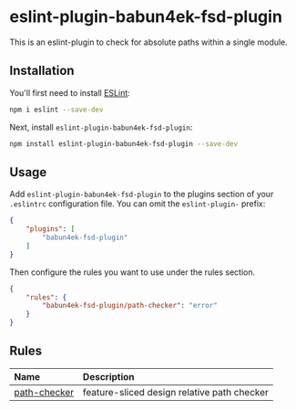 # eslint-plugin-babun4ek-fsd-plugin

This is an eslint-plugin to check for absolute paths within a single module.

## Installation

You'll first need to install [ESLint](https://eslint.org/):

```sh
npm i eslint --save-dev
```

Next, install `eslint-plugin-babun4ek-fsd-plugin`:

```sh
npm install eslint-plugin-babun4ek-fsd-plugin --save-dev
```

## Usage

Add `eslint-plugin-babun4ek-fsd-plugin` to the plugins section of your `.eslintrc` configuration file. You can omit the `eslint-plugin-` prefix:

```json
{
    "plugins": [
        "babun4ek-fsd-plugin"
    ]
}
```


Then configure the rules you want to use under the rules section.

```json
{
    "rules": {
        "babun4ek-fsd-plugin/path-checker": "error"
    }
}
```

## Rules

<!-- begin auto-generated rules list -->

| Name                                       | Description                                 |
| :----------------------------------------- | :------------------------------------------ |
| [path-checker](/docs/rules/path-checker.md) | feature-sliced design relative path checker |

<!-- end auto-generated rules list -->



